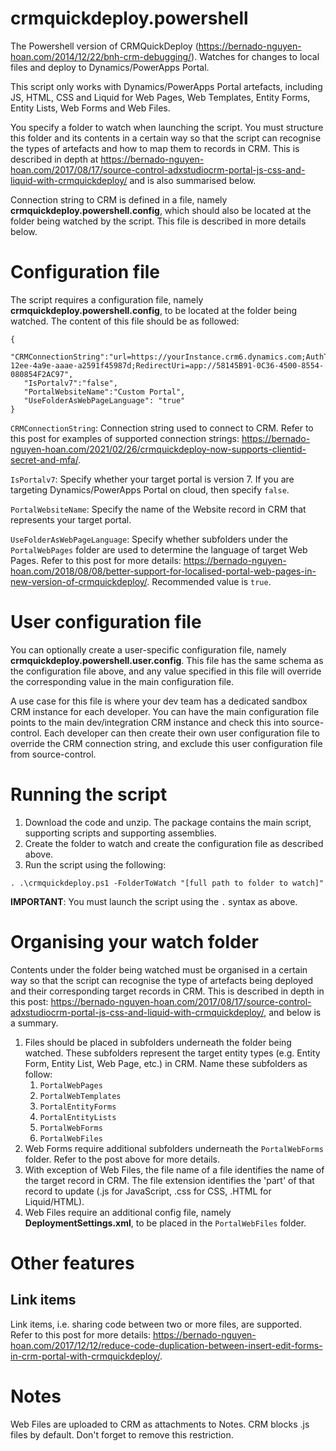 # crmquickdeploy.powershell
The Powershell version of CRMQuickDeploy (https://bernado-nguyen-hoan.com/2014/12/22/bnh-crm-debugging/). Watches for changes to local files and deploy to Dynamics/PowerApps Portal.

This script only works with Dynamics/PowerApps Portal artefacts, including JS, HTML, CSS and Liquid for Web Pages, Web Templates, Entity Forms, Entity Lists, Web Forms and Web Files.

You specify a folder to watch when launching the script. You must structure this folder and its contents in a certain way so that the script can recognise the types of artefacts and how to map them to records in CRM. This is described in depth at https://bernado-nguyen-hoan.com/2017/08/17/source-control-adxstudiocrm-portal-js-css-and-liquid-with-crmquickdeploy/ and is also summarised below.

Connection string to CRM is defined in a file, namely **crmquickdeploy.powershell.config**, which should also be located at the folder being watched by the script. This file is described in more details below.

# Configuration file 
The script requires a configuration file, namely **crmquickdeploy.powershell.config**, to be located at the folder being watched. The content of this file should be as followed:

```
{
   "CRMConnectionString":"url=https://yourInstance.crm6.dynamics.com;AuthType=OAuth;AppId=51f81489-12ee-4a9e-aaae-a2591f45987d;RedirectUri=app://58145B91-0C36-4500-8554-080854F2AC97",
   "IsPortalv7":"false",
   "PortalWebsiteName":"Custom Portal",
   "UseFolderAsWebPageLanguage": "true"
}
```

`CRMConnectionString`: Connection string used to connect to CRM. Refer to this post for examples of supported connection strings: https://bernado-nguyen-hoan.com/2021/02/26/crmquickdeploy-now-supports-clientid-secret-and-mfa/.

`IsPortalv7`: Specify whether your target portal is version 7. If you are targeting Dynamics/PowerApps Portal on cloud, then specify `false`.

`PortalWebsiteName`: Specify the name of the Website record in CRM that represents your target portal.

`UseFolderAsWebPageLanguage`: Specify whether subfolders under the `PortalWebPages` folder are used to determine the language of target Web Pages. Refer to this post for more details: https://bernado-nguyen-hoan.com/2018/08/08/better-support-for-localised-portal-web-pages-in-new-version-of-crmquickdeploy/. Recommended value is `true`.

# User configuration file
You can optionally create a user-specific configuration file, namely **crmquickdeploy.powershell.user.config**. This file has the same schema as the configuration file above, and any value specified in this file will override the corresponding value in the main configuration file.

A use case for this file is where your dev team has a dedicated sandbox CRM instance for each developer. You can have the main configuration file points to the main dev/integration CRM instance and check this into source-control. Each developer can then create their own user configuration file to override the CRM connection string, and exclude this user configuration file from source-control.

# Running the script
1. Download the code and unzip. The package contains the main script, supporting scripts and supporting assemblies.
2. Create the folder to watch and create the configuration file as described above.
3. Run the script using the following:

```
. .\crmquickdeploy.ps1 -FolderToWatch "[full path to folder to watch]"
```
**IMPORTANT**: You must launch the script using the `.` syntax as above.

# Organising your watch folder
Contents under the folder being watched must be organised in a certain way so that the script can recognise the type of artefacts being deployed and their corresponding target records in CRM. This is described in depth in this post: https://bernado-nguyen-hoan.com/2017/08/17/source-control-adxstudiocrm-portal-js-css-and-liquid-with-crmquickdeploy/, and below is a summary.

1. Files should be placed in subfolders underneath the folder being watched. These subfolders represent the target entity types (e.g. Entity Form, Entity List, Web Page, etc.) in CRM. Name these subfolders as follow:
    1. `PortalWebPages`
    2. `PortalWebTemplates`
    3. `PortalEntityForms`
    4. `PortalEntityLists`
    5. `PortalWebForms`
    6. `PortalWebFiles`
2. Web Forms require additional subfolders underneath the `PortalWebForms` folder. Refer to the post above for more details.
3. With exception of Web Files, the file name of a file identifies the name of the target record in CRM. The file extension identifies the 'part' of that record to update (.js for JavaScript, .css for CSS, .HTML for Liquid/HTML).
4. Web Files require an additional config file, namely **DeploymentSettings.xml**, to be placed in the `PortalWebFiles` folder.

# Other features
## Link items
Link items, i.e. sharing code between two or more files, are supported. Refer to this post for more details: https://bernado-nguyen-hoan.com/2017/12/12/reduce-code-duplication-between-insert-edit-forms-in-crm-portal-with-crmquickdeploy/.

# Notes
Web Files are uploaded to CRM as attachments to Notes. CRM blocks .js files by default. Don't forget to remove this restriction.

